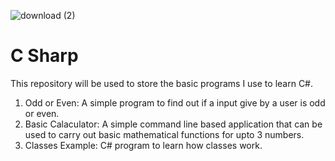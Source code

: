 ![download (2)](https://user-images.githubusercontent.com/66766682/133457278-db899b4d-baaa-42e2-8681-3ac831ea43c1.png)
# C Sharp
This repository will be used to store the basic programs I use to learn C#.

1. Odd or Even: A simple program to find out if a input give by a user is odd or even.
2. Basic Calaculator: A simple command line based application that can be used to carry out basic mathematical functions for upto 3 numbers.
3. Classes Example: C# program to learn how classes work.
